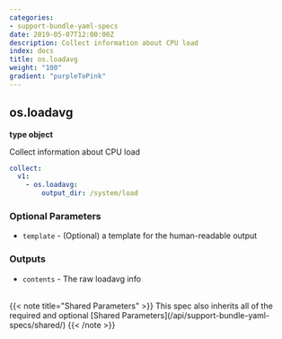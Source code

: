 ```yaml
---
categories:
- support-bundle-yaml-specs
date: 2019-05-07T12:00:00Z
description: Collect information about CPU load
index: docs
title: os.loadavg
weight: "100"
gradient: "purpleToPink"
---
```


## os.loadavg

**type object**

Collect information about CPU load


```yaml
collect:
  v1:
    - os.loadavg:
        output_dir: /system/load
```


### Optional Parameters


- `template` - (Optional) a template for the human-readable output



### Outputs

    
- `contents` - The raw loadavg info 


<br>
{{< note title="Shared Parameters" >}}
This spec also inherits all of the required and optional [Shared Parameters](/api/support-bundle-yaml-specs/shared/)
{{< /note >}}

  